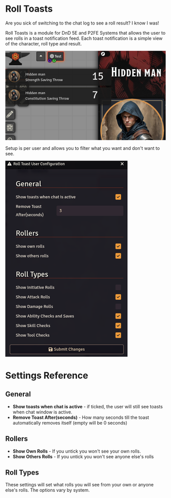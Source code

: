 # Roll Toasts
Are you sick of switching to the chat log to see a roll result? I know I was!


Roll Toasts is a module for DnD 5E and P2FE Systems that allows the user to see rolls in a toast notification feed.
Each toast notification is a simple view of the character, roll type and result.

![main screenshot](screens/main.png)

Setup is per user and allows you to filter what you want and don't want to see.

![settings screens](screens/settings.png)

# Settings Reference
## General
 - **Show toasts when chat is active** - if ticked, the user will still see toasts when chat window is active.
 - **Remove Toast After(seconds)** - How many seconds till the toast automatically removes itself (empty will be 0 seconds)

## Rollers
 - **Show Own Rolls** - If you untick you won't see your own rolls.
 - **Show Others Rolls** - If you untick you won't see anyone else's rolls

## Roll Types
These settings will set what rolls you will see from your own or anyone else's rolls.
The options vary by system.